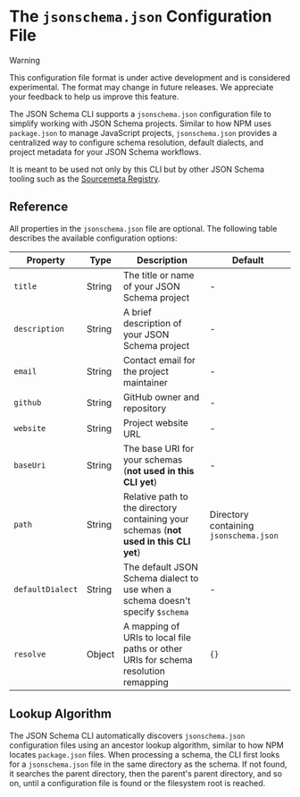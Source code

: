 The `jsonschema.json` Configuration File
========================================

> [!WARNING]
> This configuration file format is under active development and is considered
> experimental. The format may change in future releases. We appreciate your
> feedback to help us improve this feature.

The JSON Schema CLI supports a `jsonschema.json` configuration file to simplify
working with JSON Schema projects. Similar to how NPM uses `package.json` to
manage JavaScript projects, `jsonschema.json` provides a centralized way to
configure schema resolution, default dialects, and project metadata for your
JSON Schema workflows.

It is meant to be used not only by this CLI but by other JSON Schema tooling
such as the [Sourcemeta Registry](https://registry.sourcemeta.com).

Reference
---------

All properties in the `jsonschema.json` file are optional. The following table
describes the available configuration options:

| Property | Type | Description | Default |
|-------|------|-------------|---------|
| `title` | String | The title or name of your JSON Schema project | - |
| `description` | String | A brief description of your JSON Schema project | - |
| `email` | String | Contact email for the project maintainer | - |
| `github` | String | GitHub owner and repository | - |
| `website` | String | Project website URL | - |
| `baseUri` | String | The base URI for your schemas (**not used in this CLI yet**) | - |
| `path` | String | Relative path to the directory containing your schemas (**not used in this CLI yet**) | Directory containing `jsonschema.json` |
| `defaultDialect` | String | The default JSON Schema dialect to use when a schema doesn't specify `$schema` | - |
| `resolve` | Object | A mapping of URIs to local file paths or other URIs for schema resolution remapping | `{}` |

Lookup Algorithm
----------------

The JSON Schema CLI automatically discovers `jsonschema.json` configuration files using an ancestor lookup algorithm, similar to how NPM locates `package.json` files. When processing a schema, the CLI first looks for a `jsonschema.json` file in the same directory as the schema. If not found, it searches the parent directory, then the parent's parent directory, and so on, until a configuration file is found or the filesystem root is reached.
